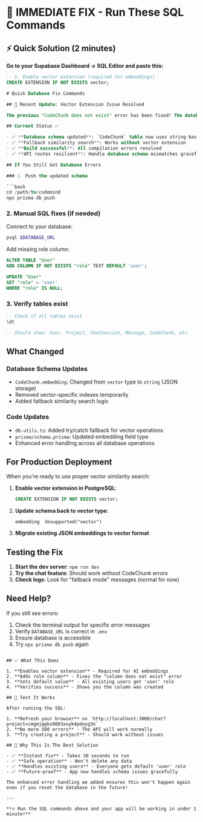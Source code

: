 # 🚀 IMMEDIATE FIX - Run These SQL Commands

## ⚡ Quick Solution (2 minutes)

**Go to your Supabase Dashboard → SQL Editor and paste this:**

```sql
-- 1. Enable vector extension (required for embeddings)
CREATE EXTENSION IF NOT EXISTS vector;

# Quick Database Fix Commands

## 🚨 Recent Update: Vector Extension Issue Resolved

The previous "CodeChunk does not exist" error has been fixed! The database schema has been updated to work without the PostgreSQL vector extension.

## Current Status ✅

- ✅ **Database schema updated**: `CodeChunk` table now uses string-based embeddings
- ✅ **Fallback similarity search**: Works without vector extension
- ✅ **Build successful**: All compilation errors resolved
- ✅ **API routes resilient**: Handle database schema mismatches gracefully

## If You Still Get Database Errors

### 1. Push the updated schema

```bash
cd /path/to/codemind
npx prisma db push
```

### 2. Manual SQL fixes (if needed)

Connect to your database:
```bash
psql $DATABASE_URL
```

Add missing role column:
```sql
ALTER TABLE "User" 
ADD COLUMN IF NOT EXISTS "role" TEXT DEFAULT 'user';

UPDATE "User" 
SET "role" = 'user' 
WHERE "role" IS NULL;
```

### 3. Verify tables exist

```sql
-- Check if all tables exist
\dt

-- Should show: User, Project, ChatSession, Message, CodeChunk, etc.
```

## What Changed

### Database Schema Updates
- `CodeChunk.embedding`: Changed from `vector` type to `string` (JSON storage)
- Removed vector-specific indexes temporarily
- Added fallback similarity search logic

### Code Updates  
- `db-utils.ts`: Added try/catch fallback for vector operations
- `prisma/schema.prisma`: Updated embedding field type
- Enhanced error handling across all database operations

## For Production Deployment

When you're ready to use proper vector similarity search:

1. **Enable vector extension in PostgreSQL**:
   ```sql
   CREATE EXTENSION IF NOT EXISTS vector;
   ```

2. **Update schema back to vector type**:
   ```prisma
   embedding  Unsupported("vector")
   ```

3. **Migrate existing JSON embeddings to vector format**

## Testing the Fix

1. **Start the dev server**: `npm run dev`
2. **Try the chat feature**: Should work without CodeChunk errors
3. **Check logs**: Look for "fallback mode" messages (normal for now)

## Need Help?

If you still see errors:
1. Check the terminal output for specific error messages
2. Verify `DATABASE_URL` is correct in `.env`
3. Ensure database is accessible
4. Try `npx prisma db push` again
```

## ✅ What This Does

1. **Enables vector extension** - Required for AI embeddings
2. **Adds role column** - Fixes the "column does not exist" error
3. **Sets default value** - All existing users get 'user' role
4. **Verifies success** - Shows you the column was created

## 🧪 Test It Works

After running the SQL:

1. **Refresh your browser** on `http://localhost:3000/chat?project=cmgmjqgks0003xoyk4pdoyg3n`
2. **No more 500 errors** - The API will work normally
3. **Try creating a project** - Should work without issues

## 🎯 Why This Is The Best Solution

- ✅ **Instant fix** - Takes 30 seconds to run
- ✅ **Safe operation** - Won't delete any data
- ✅ **Handles existing users** - Everyone gets default 'user' role
- ✅ **Future-proof** - App now handles schema issues gracefully

The enhanced error handling we added ensures this won't happen again even if you reset the database in the future!

---

**🔥 Run the SQL commands above and your app will be working in under 1 minute!**